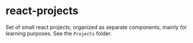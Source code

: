 # react-projects

Set of small react projects, organized as separate components, mainly for learning purposes. See the `Projects` folder.
